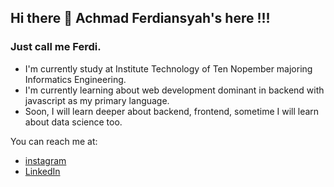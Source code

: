 ## Hi there 👋 Achmad Ferdiansyah's here !!!
### Just call me Ferdi.

- I'm currently study at Institute Technology of Ten Nopember majoring Informatics Engineering.
- I'm currently learning about web development dominant in backend with javascript as my primary language.
- Soon, I will learn deeper about backend, frontend, sometime I will learn about data science too.

You can reach me at:
- [instagram](https://www.instagram.com/achferdi/)
- [LinkedIn](https://www.linkedin.com/in/achmad-ferdiansyah-25b217220/)

